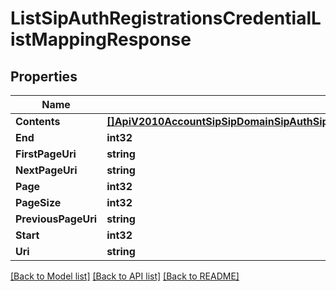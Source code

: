 # ListSipAuthRegistrationsCredentialListMappingResponse

## Properties
Name | Type | Notes
------------ | ------------- | -------------
**Contents** | [**[]ApiV2010AccountSipSipDomainSipAuthSipAuthRegistrationsSipAuthRegistrationsCredentialListMapping**](api.v2010.account.sip.sip_domain.sip_auth.sip_auth_registrations.sip_auth_registrations_credential_list_mapping.md) | [optional] 
**End** | **int32** | [optional] 
**FirstPageUri** | **string** | [optional] 
**NextPageUri** | **string** | [optional] 
**Page** | **int32** | [optional] 
**PageSize** | **int32** | [optional] 
**PreviousPageUri** | **string** | [optional] 
**Start** | **int32** | [optional] 
**Uri** | **string** | [optional] 

[[Back to Model list]](../README.md#documentation-for-models) [[Back to API list]](../README.md#documentation-for-api-endpoints) [[Back to README]](../README.md)


